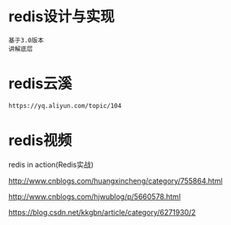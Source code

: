 

# redis设计与实现

    基于3.0版本
    讲解底层

# redis云溪

    https://yq.aliyun.com/topic/104

# redis视频


redis in action(Redis实战)

http://www.cnblogs.com/huangxincheng/category/755864.html


http://www.cnblogs.com/hjwublog/p/5660578.html

https://blog.csdn.net/kkgbn/article/category/6271930/2